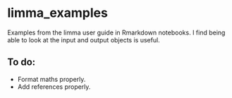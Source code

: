 # limma_examples

Examples from the limma user guide in Rmarkdown notebooks.
I find being able to look at the input and output objects is useful.

## To do:

- Format maths properly.
- Add references properly.
